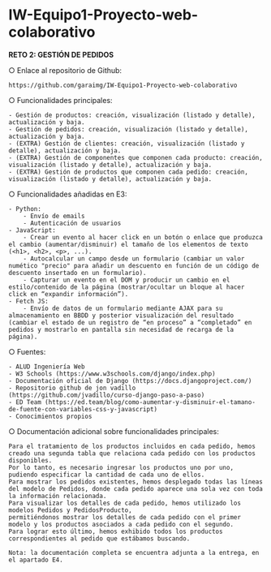 # IW-Equipo1-Proyecto-web-colaborativo

**RETO 2: GESTIÓN DE PEDIDOS**

○ Enlace al repositorio de Github:

    https://github.com/garaimg/IW-Equipo1-Proyecto-web-colaborativo

○ Funcionalidades principales:

    - Gestión de productos: creación, visualización (listado y detalle), actualización y baja.
    - Gestión de pedidos: creación, visualización (listado y detalle), actualización y baja.
    - (EXTRA) Gestión de clientes: creación, visualización (listado y detalle), actualización y baja.
    - (EXTRA) Gestión de componentes que componen cada producto: creación, visualización (listado y detalle), actualización y baja.
    - (EXTRA) Gestión de productos que componen cada pedido: creación, visualización (listado y detalle), actualización y baja.

○ Funcionalidades añadidas en E3:

    - Python: 
        - Envío de emails
        - Autenticación de usuarios
    - JavaScript: 
        - Crear un evento al hacer click en un botón o enlace que produzca el cambio (aumentar/disminuir) el tamaño de los elementos de texto (<h1>, <h2>, <p>, ...). 
        - Autocalcular un campo desde un formulario (cambiar un valor numético "precio" para añadir un descuento en función de un código de descuento insertado en un formulario).
        - Capturar un evento en el DOM y producir un cambio en el estilo/contenido de la página (mostrar/ocultar un bloque al hacer click en “expandir información”).
    - Fetch JS: 
        - Envío de datos de un formulario mediante AJAX para su almacenamiento en BBDD y posterior visualización del resultado (cambiar el estado de un registro de “en proceso” a “completado” en pedidos y mostrarlo en pantalla sin necesidad de recarga de la página).

○ Fuentes:

    - ALUD Ingeniería Web
    - W3 Schools (https://www.w3schools.com/django/index.php)
    - Documentación oficial de Django (https://docs.djangoproject.com/)
    - Repositorio github de jon vadillo (https://github.com/jvadillo/curso-django-paso-a-paso)
    - ED Team (https://ed.team/blog/como-aumentar-y-disminuir-el-tamano-de-fuente-con-variables-css-y-javascript)
    - Conocimientos propios

○ Documentación adicional sobre funcionalidades principales:

    Para el tratamiento de los productos incluidos en cada pedido, hemos creado una segunda tabla que relaciona cada pedido con los productos disponibles. 
    Por lo tanto, es necesario ingresar los productos uno por uno, pudiendo especificar la cantidad de cada uno de ellos. 
    Para mostrar los pedidos existentes, hemos desplegado todas las líneas del modelo de Pedidos, donde cada pedido aparece una sola vez con toda la información relacionada. 
    Para visualizar los detalles de cada pedido, hemos utilizado los modelos Pedidos y PedidosProducto,
    permitiéndonos mostrar los detalles de cada pedido con el primer modelo y los productos asociados a cada pedido con el segundo. 
    Para lograr esto último, hemos exhibido todos los productos correspondientes al pedido que estábamos buscando.
    
    Nota: la documentación completa se encuentra adjunta a la entrega, en el apartado E4. 
    